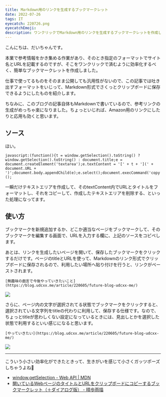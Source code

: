 ```yaml
---
title: Markdown用のリンクを生成するブックマークレット
date: 2022-07-26
tags: IT
eyecatch: 220726.png
eyecatchEmoji:
description: ワンクリックでMarkdown用のリンクを生成するブックマークレットを作成しました。文字選択したらそこをタイトルに使うこともできます！
---
```


こんにちは、だいちゃんです。

本業で参考情報をかき集める作業があり、そのとき指定のフォーマットでサイト名とURLを記載するのですが、そこをワンクリックで済むように効率化するべく、簡単なブックマークレットを作成しました。

仕事で使ってるものをそのまま公開しても汎用性がないので、この記事では吐き出すフォーマットをいじって、Markdown形式でさくっとクリップボードに保存できるようにしたものを紹介します。

ちなみに、このブログの記事自体もMarkdownで書いているので、参考リンクの生成がめっちゃ楽になりました。ちょっといじれば、Amazon用のリンクにしたりと応用も効くと思います。

## ソース

ほい。

```
javascript:(function(){t = window.getSelection().toString() ? window.getSelection().toString() : document.title;e = document.createElement('textarea');e.textContent = '[' + t + '](' + document.URL + ')';document.body.appendChild(e);e.select();document.execCommand('copy');e.remove();})();
```

一瞬だけテキストエリアを作成して、そのtextContent内でURLとタイトルをフォーマットし、それをコピーして、作成したテキストエリアを削除する、といった処理になってます。


## 使い方

ブックマークを新規追加するか、どこか適当なページをブックマークして、そのブックマークを編集する画面で、URLを入力する欄に、上記のソースをコピペします。

あとは、リンクを生成したいページを開いて、保存したブックマークをクリックするだけです。ページのtitleとURLを使って、Markdownのリンク形式でクリップボードに保存されるので、利用したい場所へ貼り付けを行うと、リンクがペーストされます。

```
[無趣味の戯言で今後やっていきたいこと](https://blog.udcxx.me/article/220605/future-blog-udcxx-me/)
```

![](/images/220726_1.jpg)

さらに、ページ内の文字が選択されてる状態でブックマークをクリックすると、選択されている文字列をtitleの代わりに利用して、保存する仕様です。なので、ちょっとtitleが思わしくない設定になっているときには、見出しとかを選択した状態で利用するといい感じになると思います。

```
[やっていきたい](https://blog.udcxx.me/article/220605/future-blog-udcxx-me/)
```

![](/images/220726_2.jpg)


---

こういう小さい効率化ができたときって、生きがいを感じて小さくガッツポーズしちゃうよね💪

* [window.getSelection - Web API | MDN](https://developer.mozilla.org/ja/docs/Web/API/Window/getSelection)
* [開いているWebページのタイトルとURLをクリップボードにコピーするブックマークレット（＋ダイアログ版） - 晴歩雨描](https://2ndart.hatenablog.com/entry/2019/07/19/121348)

